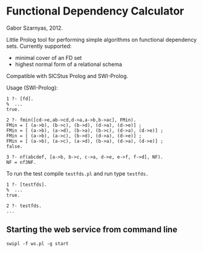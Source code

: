 Functional Dependency Calculator
================================
Gabor Szarnyas, 2012.

Little Prolog tool for performing simple algorithms on functional dependency sets.
Currently supported:
 - minimal cover of an FD set
 - highest normal form of a relational schema
 
Compatible with SICStus Prolog and SWI-Prolog.

Usage (SWI-Prolog):
```
1 ?- [fd].
%  ...
true.

2 ?- fmin([cd->e,ab->cd,d->a,a->b,b->ac], FMin).
FMin = [ (a->b), (b->c), (b->d), (d->a), (d->e)] ;
FMin = [ (a->b), (a->d), (b->a), (b->c), (d->a), (d->e)] ;
FMin = [ (a->b), (a->c), (b->d), (d->a), (d->e)] ;
FMin = [ (a->b), (a->c), (a->d), (b->a), (d->a), (d->e)] ;
false.

3 ?- nf(abcdef, [a->b, b->c, c->a, d->e, e->f, f->d], NF).
NF = nf3NF.
```

To run the test compile ```testfds.pl``` and run type ```testfds.```

```
1 ?- [testfds].
%  ...
true.

2 ?- testfds.
...
```

Starting the web service from command line
------------------------------------------

```
swipl -f ws.pl -g start
```


